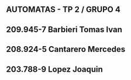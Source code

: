 ## **AUTOMATAS - TP 2 / GRUPO 4** 

## 209.945-7  Barbieri  Tomas Ivan

## 208.924-5  Cantarero  Mercedes

## 203.788-9  Lopez  Joaquin

